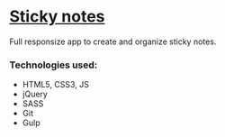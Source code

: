# <a href="http://aekal.hekko24.pl/sticky-notes">Sticky notes</a>
Full responsize app to create and organize sticky notes. 

### Technologies used:
- HTML5, CSS3, JS
- jQuery
- SASS
- Git
- Gulp
